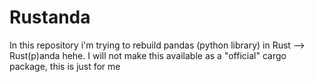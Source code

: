 # Rustanda
In this repository i'm trying to rebuild pandas (python library) in Rust --> Rust(p)anda hehe. I will not make this available as a "official" cargo package, this is just for me
